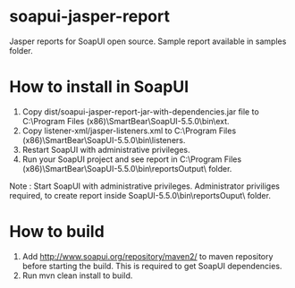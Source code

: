 # soapui-jasper-report
Jasper reports for SoapUI open source.
Sample report available in samples folder.

# How to install in SoapUI
1. Copy dist/soapui-jasper-report-jar-with-dependencies.jar file to C:\Program Files (x86)\SmartBear\SoapUI-5.5.0\bin\ext\.
2. Copy listener-xml/jasper-listeners.xml to C:\Program Files (x86)\SmartBear\SoapUI-5.5.0\bin\listeners.
3. Restart SoapUI with administrative privileges.
4. Run your SoapUI project and see report in C:\Program Files (x86)\SmartBear\SoapUI-5.5.0\bin\reportsOutput\ folder.

Note : Start SoapUI with administrative privileges. Administrator priviliges required, to create report inside SoapUI-5.5.0\bin\reportsOuput\ folder.

# How to build
1. Add http://www.soapui.org/repository/maven2/ to maven repository before starting the build. This is required to get SoapUI dependencies.
2. Run mvn clean install to build.
